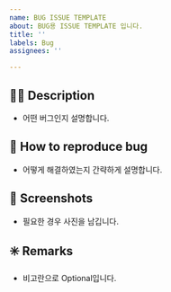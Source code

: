 ```yaml
---
name: BUG ISSUE TEMPLATE
about: BUG용 ISSUE TEMPLATE 입니다.
title: ''
labels: Bug
assignees: ''

---
```


## 🤷‍♂️ Description
- 어떤 버그인지 설명합니다.

## 🔄 How to reproduce bug
- 어떻게 해결하였는지 간략하게 설명합니다.

## 📸 Screenshots
- 필요한 경우 사진을 남깁니다.

## ✳️ Remarks
- 비고란으로 Optional입니다.
